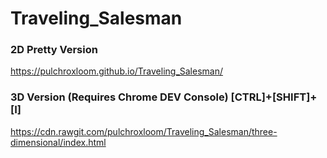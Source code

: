 # Traveling_Salesman

### 2D Pretty Version
https://pulchroxloom.github.io/Traveling_Salesman/

### 3D Version (Requires Chrome DEV Console) [CTRL]+[SHIFT]+[I]
https://cdn.rawgit.com/pulchroxloom/Traveling_Salesman/three-dimensional/index.html
